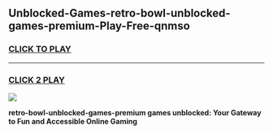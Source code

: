 
## Unblocked-Games-retro-bowl-unblocked-games-premium-Play-Free-qnmso
<h3>
<a href="https://premium76.site?title=retro-bowl-unblocked-games-premium&ref=09A">CLICK TO PLAY</a></h3>
<hr>

<h3>
<a href="https://premium76.site?title=retro-bowl-unblocked-games-premium&ref=09A">CLICK 2 PLAY</a>
  
</h3>

<a href="https://premium76.site?title=retro-bowl-unblocked-games-premium&ref=09A"><img src="https://clearcache.store/games.png"></a>


**retro-bowl-unblocked-games-premium games unblocked: Your Gateway to Fun and Accessible Online Gaming**
